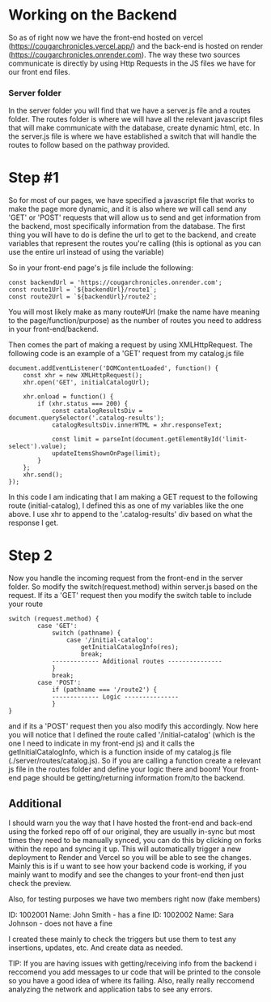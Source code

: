 # Working on the Backend 
So as of right now we have the front-end hosted on vercel (https://cougarchronicles.vercel.app/) and the back-end is hosted on render (https://cougarchronicles.onrender.com). The way these two sources communicate is directly by using Http Requests in the JS files we have for our front end files. 

### Server folder
In the server folder you will find that we have a server.js file and a routes folder. The routes folder is where we will have all the relevant javascript files that
will make communicate with the database, create dynamic html, etc. In the server.js file is where we have established a switch that will handle the routes to follow based on
the pathway provided. 

# Step #1
So for most of our pages, we have specified a javascript file that works to make the page more dynamic, and it is also where we will call send any 'GET' or 'POST' requests that will allow us to send and get information from the backend, most specifically information from the database. The first thing you will have to do is define the url to get to the backend, and create variables that represent the routes you're calling (this is optional as you can use the entire url instead of using the variable)

So in your front-end page's js file include the following:
```
const backendUrl = 'https://cougarchronicles.onrender.com'; 
const route1Url = `${backendUrl}/route1`;
const route2Url = `${backendUrl}/route2`;
```
You will most likely make as many route#Url (make the name have meaning to the page/function/purpose) as the number of routes you need to address in your front-end/backend.

Then comes the part of making a request by using XMLHttpRequest. The following code is an example of a 'GET' request from my catalog.js file
```
document.addEventListener('DOMContentLoaded', function() {
    const xhr = new XMLHttpRequest();
    xhr.open('GET', initialCatalogUrl);

    xhr.onload = function() {
        if (xhr.status === 200) {
            const catalogResultsDiv = document.querySelector('.catalog-results');
            catalogResultsDiv.innerHTML = xhr.responseText;

            const limit = parseInt(document.getElementById('limit-select').value);
            updateItemsShownOnPage(limit);
        } 
    };
    xhr.send();
});
```
In this code I am indicating that I am making a GET request to the following route (initial-catalog), I defined this as one of my variables like the one above. I use xhr to append to the '.catalog-results' div based on what the response I get. 

# Step 2

Now you handle the incoming request from the front-end in the server folder. So modify the switch(request.method) within server.js based on the request. If its a 'GET' request then you modify the switch table to include your route
```
switch (request.method) {
        case 'GET':
            switch (pathname) {
                case '/initial-catalog':
                    getInitialCatalogInfo(res);
                    break;
            ------------- Additional routes ---------------    
            }
            break;
        case 'POST':
            if (pathname === '/route2') {
            ------------- Logic ---------------
            }
}

```
and if its a 'POST' request then you also modify this accordingly. Now here you will notice that I defined the route called '/initial-catalog' (which is the one I need to indicate in my front-end js) and it calls the getInitialCatalogInfo, which is a function inside of my catalog.js file (./server/routes/catalog.js). So if you are calling a function create a relevant js file in the routes folder and define your logic there and boom! Your front-end page should be getting/returning information from/to the backend.

## Additional
I should warn you the way that I have hosted the front-end and back-end using the forked repo off of our original, they are usually in-sync but most times they need to be manually synced, you can do this by clicking on forks within the repo and syncing it up. This will automatically trigger a new deployment to Render and Vercel so you will be able to see the changes. Mainly this is if u want to see how your backend code is working, if you mainly want to modify and see the changes to your front-end then just check the preview.

Also, for testing purposes we have two members right now (fake members)

ID: 1002001 Name: John Smith - has a fine 
ID: 1002002 Name: Sara Johnson - does not have a fine

I created these mainly to check the triggers but use them to test any insertions, updates, etc. And create data as needed.

TIP: If you are having issues with getting/receiving info from the backend i reccomend you add messages to ur code that will be printed to the console so you have a good idea of where its failing. Also, really really reccomend analyzing the network and application tabs to see any errors. 


